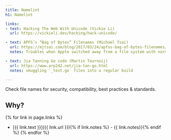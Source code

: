 ```yaml
---
title: Namelint
h1: Namelint

links:
- text: Hacking The Web With Unicode (Vickie Li)
  url: https://vickieli.dev/hacking/hack-unicode/

- text: APFS’s “Bag of Bytes” Filenames (Michael Tsai)
  url: https://mjtsai.com/blog/2017/03/24/apfss-bag-of-bytes-filenames/
  notes: Troubles when Apple switched away from a file system with normalized file names (2017)

- text: Jia Tanning Go code (Martin Tournoij)
  url: https://www.arp242.net/jia-tan-go.html
  notes: smuggling `_test.go` files into a regular build

---
```

Check file names for security, compatibility, best practices & standards.

## Why?
{% for link in page.links %}
- [{{ link.text }}]({{ link.url }}){% if link.notes %} - {{ link.notes}}{% endif %}
{% endfor %}

